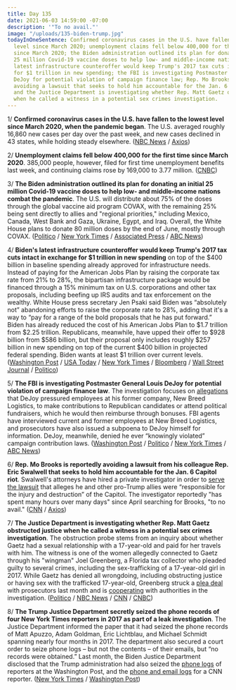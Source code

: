 ```yaml
---
title: Day 135
date: 2021-06-03 14:59:00 -07:00
description: '"To no avail."'
image: "/uploads/135-biden-trump.jpg"
todayInOneSentence: Confirmed coronavirus cases in the U.S. have fallen to the lowest
  level since March 2020; unemployment claims fell below 400,000 for the first time
  since March 2020; the Biden administration outlined its plan for donating an initial
  25 million Covid-19 vaccine doses to help low- and middle-income nations; Biden's
  latest infrastructure counteroffer would keep Trump's 2017 tax cuts intact in exchange
  for $1 trillion in new spending; the FBI is investigating Postmaster General Louis
  DeJoy for potential violation of campaign finance law; Rep. Mo Brooks is reportedly
  avoiding a lawsuit that seeks to hold him accountable for the Jan. 6 Capitol riot;
  and the Justice Department is investigating whether Rep. Matt Gaetz obstructed justice
  when he called a witness in a potential sex crimes investigation.
---
```


1/ **Confirmed coronavirus cases in the U.S. have fallen to the lowest level since March 2020, when the pandemic began**. The U.S. averaged roughly 16,860 new cases per day over the past week, and new cases declined in 43 states, while holding steady elsewhere. ([NBC News](https://www.nbcnews.com/health/health-news/covid-cases-u-s-fall-levels-not-seen-march-2020-n1268955) / [Axios](https://www.axios.com/coronavirus-cases-infections-vaccines-success-fa7673a1-0582-4e69-aefb-3b5170268048.html))

2/ **Unemployment claims fell below 400,000 for the first time since March 2020**. 385,000 people, however, filed for first time unemployment benefits last week, and continuing claims rose by 169,000 to 3.77 million. ([CNBC](https://www.cnbc.com/2021/06/03/weekly-jobless-claims.html))

3/ **The Biden administration outlined its plan for donating an initial 25 million Covid-19 vaccine doses to help low- and middle-income nations combat the pandemic**. The U.S. will distribute about 75% of the doses through the global vaccine aid program COVAX, with the remaining 25% being sent directly to allies and "regional priorities," including Mexico, Canada, West Bank and Gaza, Ukraine, Egypt, and Iraq. Overall, the White House plans to donate 80 million doses by the end of June, mostly through COVAX. ([Politico](https://www.politico.com/news/2021/06/03/us-donate-covid19-vaccine-global-2021-491748) / [New York Times](https://www.nytimes.com/2021/06/03/us/politics/world-covid-vaccine-supply-biden.html) / [Associated Press](https://apnews.com/article/biden-announces-international-covid-vaccine-sharing-plan-cc4630f1d45b379c573c55a2042026e0) / [ABC News](https://abcnews.go.com/Politics/biden-announces-plans-80-million-covid-19-vaccine/story?id=78065327))

4/ **Biden's latest infrastructure counteroffer would keep Trump's 2017 tax cuts intact in exchange for $1 trillion in new spending** on top of the $400 billion in baseline spending already approved for infrastructure needs. Instead of paying for the American Jobs Plan by raising the corporate tax rate from 21% to 28%, the bipartisan infrastructure package would be financed through a 15% minimum tax on U.S. corporations and other tax proposals, including beefing up IRS audits and tax enforcement on the wealthy. White House press secretary Jen Psaki said Biden was “absolutely not” abandoning efforts to raise the corporate rate to 28%, adding that it's a way to “pay for a range of the bold proposals that he has put forward.” Biden has already reduced the cost of his American Jobs Plan to $1.7 trillion from $2.25 trillion. Republicans, meanwhile, have upped their offer to $928 billion from $586 billion, but their proposal only includes roughly $257 billion in new spending on top of the current $400 billion in projected federal spending. Biden wants at least $1 trillion over current levels. ([Washington Post](https://www.washingtonpost.com/us-policy/2021/06/03/biden-infrastructure-tax-republicans/) / [USA Today](https://www.usatoday.com/story/news/politics/2021/06/03/joe-biden-offers-keep-tax-cuts-intact-pay-infrastructure/7523881002/?scrolla=5eb6d68b7fedc32c19ef33b4) / [New York Times](https://www.nytimes.com/live/2021/06/03/us/biden-news-today/biden-capito-infrastructure) / [Bloomberg](https://www.bloomberg.com/news/articles/2021-06-03/biden-floats-15-minimum-corporate-tax-in-infrastructure-talks?sref=MIBMEEoj) / [Wall Street Journal](https://www.wsj.com/articles/bidens-latest-infrastructure-offer-1-trillion-11622725783) / [Politico](https://www.politico.com/news/2021/06/03/gop-infrastructure-money-491776))

5/ **The FBI is investigating Postmaster General Louis DeJoy for potential violation of campaign finance law**. The investigation focuses on [allegations](https://whatthefuckjusthappenedtoday.com/2020/09/09/day-1329/#7-postmaster-general-louis-dejoy-pre) that DeJoy pressured employees at his former company, New Breed Logistics, to make contributions to Republican candidates or attend political fundraisers, which he would then reimburse through bonuses. FBI agents have interviewed current and former employees at New Breed Logistics, and prosecutors have also issued a subpoena to DeJoy himself for information. DeJoy, meanwhile, denied he ever “knowingly violated” campaign contribution laws. ([Washington Post](https://www.washingtonpost.com/national-security/louis-dejoy-fbi-investigation/2021/06/03/4e24e122-c3d3-11eb-93f5-ee9558eecf4b_story.html) / [Politico](https://www.politico.com/news/2021/06/03/justice-department-louis-dejoy-491778) / [New York Times](https://www.nytimes.com/2021/06/03/us/politics/dejoy-investigation.html) / [ABC News](https://abcnews.go.com/Politics/doj-investigating-postmaster-general-louis-dejoy-firms-political/story?id=78067114))

6/ **Rep. Mo Brooks is reportedly avoiding a lawsuit from his colleague Rep. Eric Swalwell that seeks to hold him accountable for the Jan. 6 Capitol riot**. Swalwell's attorneys have hired a private investigator in order to [serve the lawsuit](https://whatthefuckjusthappenedtoday.com/2021/03/05/day-45/#7-former-house-impeachment-manager-e) that alleges he and other pro-Trump allies were “responsible for the injury and destruction” of the Capitol. The investigator reportedly "has spent many hours over many days" since April searching for Brooks, "to no avail." ([CNN](https://www.cnn.com/2021/06/02/politics/mo-brooks-eric-swalwell-insurrection-lawsuit/) / [Axios](https://www.axios.com/eric-swalwell-mo-brooks-serve-lawsuit-private-investigator-85fddbde-679b-4ad2-9ae3-9aa04cd244b5.html))

7/ **The Justice Department is investigating whether Rep. Matt Gaetz obstructed justice when he called a witness in a potential sex crimes investigation**. The obstruction probe stems from an inquiry about whether Gaetz had a sexual relationship with a 17-year-old and paid for her travels with him. The witness is one of the women allegedly connected to Gaetz through his "wingman" Joel Greenberg, a Florida tax collector who pleaded guilty to several crimes, including the sex-trafficking of a 17-year-old girl in 2017. While Gaetz has denied all wrongdoing, including obstructing justice or having sex with the trafficked 17-year-old, Greenberg struck a [plea deal](https://www.orlandosentinel.com/politics/joel-greenberg/os-ne-joel-greenberg-sentencing-set-matt-gaetz-ally-20210603-tmixg4vv4vb77frnof64zgx6m4-story.html) with prosecutors last month and is [cooperating](https://whatthefuckjusthappenedtoday.com/2021/05/13/day-114/#3-a-florida-politician-%E2%80%93-and-rep-mat) with authorities in the investigation. ([Politico](https://www.politico.com/news/2021/06/02/gaetz-obstruction-federal-probe-491705) / [NBC News](https://www.nbcnews.com/politics/congress/federal-prosecutors-investigating-rep-matt-gaetz-obstruction-law-enforcement-source-n1269518) / [CNN](https://www.cnn.com/2021/06/03/politics/feds-investigating-obstruction-gaetz-probe/index.html) / [CNBC](https://www.cnbc.com/2021/06/03/matt-gaetz-under-investigation-for-potential-obstruction-of-justice-in-sex-probe.html))

8/ **The Trump Justice Department secretly seized the phone records of four New York Times reporters in 2017 as part of a leak investigation**. The Justice Department informed the paper that it had seized the phone records of Matt Apuzzo, Adam Goldman, Eric Lichtblau, and Michael Schmidt spanning nearly four months in 2017. The department also secured a court order to seize phone logs – but not the contents – of their emails, but “no records were obtained.” Last month, the Biden Justice Department disclosed that the Trump administration had also seized the [phone logs](https://whatthefuckjusthappenedtoday.com/2021/05/07/day-108/#6-trump%E2%80%99s-justice-department-secretl) of reporters at the Washington Post, and the [phone and email logs](https://whatthefuckjusthappenedtoday.com/2021/05/24/day-125/#5-the-trump-administration-secretly) for a CNN reporter. ([New York Times](https://www.nytimes.com/2021/06/02/us/trump-administration-phone-records-times-reporters.html) / [Washington Post](https://www.washingtonpost.com/national-security/new-york-times-phone-records-trump/2021/06/02/c1375918-c407-11eb-93f5-ee9558eecf4b_story.html))